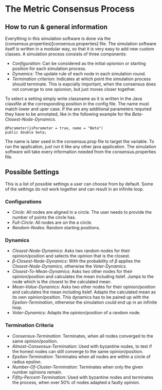 # The Metric Consensus Process

## How to run & general information
Everything in this simulation software is done via the (consensus.properties)[consensus.properties] file.
The simulation software itself is written in a modular way, so that it is very easy to add new custom classes. A simulation process consists of three components:

* *Configuration*: Can be considered as the initial opionion or starting position for each simulation process.
* *Dynamics*: The update rule of each node in each simulation round.
* *Termination criterion*: Indicates at which point the simulation process should terminate. This is espcially important, when the consensus does not converge to one opionion, but just moves closer together.

To select a setting simply write classname as it is written in the Java classfile at the corresponding position in the config file. The name must match lower and uper case. If the are any additional parameters requried they have to be annotated, like in the following example for the *Beta-Closest-Node-Dynamics*.
```
@Parameter(isParameter = true, name = "Beta")
public double beta;
```
The name is later used in the consensus.prop file to target the variable. To run the application, just run it like any other java application. The simulation software will take every information needed from the consensus.properties file.

## Possible Settings
This is a list of possible settings a user can choose from by default. Some of the settings do not work together and can result in an infinite loop.

### Configurations
* *Circle*: All nodes are aligned in a circle. The user needs to provide the number of points the circle has.
* *Full-Circle*: All nodes are on the a circle.
* *Random-Nodes*: Random starting positions.

### Dynamics
* *Closest-Node-Dynamics*: Asks two random nodes for their opinion/position and selects the opinion that is the closest.
* *β-Closest-Node-Dynamics*: With the probability of *β* applies the *Closest-Node-Dynamics*, otherwise the *Voter-Dynamics*.
* *Closest-To-Mean-Dynamics*: Asks two other nodes for their opinion/position and calculates the mean including itslef. Jumps to the node which is the closest to the calculated mean.
* *Mean-Value-Dynamics*: Asks two other nodes for their opinion/position and calculates the mean including itslef. Adapts the calculated mean as its own opinion/position. This dynamics has to be paired up with the *Epsilon-Termination*, otherwise the simulation could end up in an infinite loop.
* *Voter-Dynamics*: Adapts the opinion/position of a random node.

### Termination Criteria
* *Consensus-Termination*: Terminates, when all nodes converged to the same opinion/position.
* *Almost-Consensus-Termination*: Used with byzantine nodes, to test if the honest nodes can still converge to the same opinion/position.
* *Epsilon-Termination*: Terminates when all nodes are within a circle of radius epsilon.
* *Number-Of-Cluster-Termination*: Terminates when only the given number opinions remain.
* *Fifity-Percent-Termination*: Used with byzantine nodes and terminates the process, when over 50% of nodes adapted a faulty opinion.

